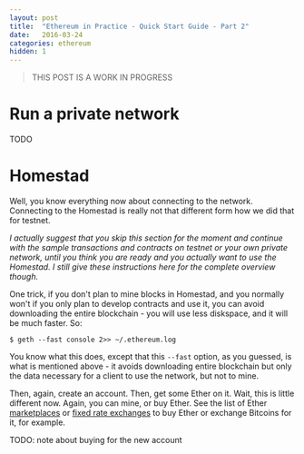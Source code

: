 ```yaml
---
layout: post
title:  "Ethereum in Practice - Quick Start Guide - Part 2"
date:   2016-03-24
categories: ethereum
hidden: 1
---
```


> THIS POST IS A WORK IN PROGRESS

# Run a private network

TODO


# Homestad

Well, you know everything now about connecting to the network. Connecting to the Homestad is really not that different
form how we did that for testnet.

*I actually suggest that you skip this section for the moment and continue with the sample transactions and contracts on
testnet or your own private network, until you think you are ready and you actually want to use the Homestad. I still
give these instructions here for the complete overview though.*

One trick, if you don't plan to mine blocks in Homestad, and you normally won't if you only plan to develop
contracts and use it, you can avoid downloading the entire blockchain - you will use less diskspace, and it will be
much faster. So:

    $ geth --fast console 2>> ~/.ethereum.log

You know what this does, except that this `--fast` option, as you guessed, is what is mentioned above - it avoids
downloading entire blockchain but only the data necessary for a client to use the network, but not to mine.

Then, again, create an account. Then, get some Ether on it. Wait, this is little different now. Again, you can mine, or
buy Ether. See the list of Ether
[marketplaces](http://ethdocs.org/en/latest/ether.html#list-of-centralised-exchange-marketplaces) or
[fixed rate exchanges](http://ethdocs.org/en/latest/ether.html#centralised-fixed-rate-exchanges) to buy Ether or
exchange Bitcoins for it, for example.

TODO: note about buying for the new account
